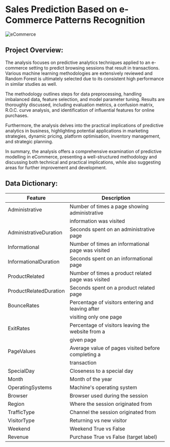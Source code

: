 # Sales Prediction Based on e-Commerce Patterns Recognition
![eCommerce](https://github.com/justgrossi/portfolio/1.Sales_Prediction/Images/eCommerce.jpg?raw=true)
## Project Overview:
The analysis focuses on predictive analytics techniques applied to an e-commerce setting to predict browsing sessions that result in transactions. Various machine learning methodologies are extensively reviewed and Random Forest is ultimately selected due to its consistent high performance in similar studies as well.

The methodology outlines steps for data preprocessing, handling imbalanced data, feature selection, and model parameter tuning. Results are thoroughly discussed, including evaluation metrics, a confusion matrix, R.O.C. curve analysis, and identification of influential features for online purchases.

Furthermore, the analysis delves into the practical implications of predictive analytics in business, highlighting potential applications in marketing strategies, dynamic pricing, platform optimisation, inventory management, and strategic planning.

In summary, the analysis offers a comprehensive examination of predictive modelling in eCommerce, presenting a well-structured methodology and discussing both technical and practical implications, while also suggesting areas for further improvement and development.

## Data Dictionary:

| Feature                  | Description                                        |
|--------------------------|----------------------------------------------------|
| Administrative           | Number of times a page showing administrative      |
|                          | information was visited                            |
| AdministrativeDuration   | Seconds spent on an administrative page            |
| Informational            | Number of times an informational page was visited  |
| InformationalDuration    | Seconds spent on an informational page             |
| ProductRelated           | Number of times a product related page was visited |
| ProductRelatedDuration   | Seconds spent on a product related page            |
| BounceRates              | Percentage of visitors entering and leaving after  |
|                          | visiting only one page                             |
| ExitRates                | Percentage of visitors leaving the website from a  |
|                          | given page                                         |
| PageValues               | Average value of pages visited before completing a |
|                          | transaction                                        |
| SpecialDay               | Closeness to a special day                         |
| Month                    | Month of the year                                  |
| OperatingSystems         | Machine's operating system                         |
| Browser                  | Browser used during the session                    |
| Region                   | Where the session originated from                  |
| TrafficType              | Channel the session originated from                |                                 
| VisitorType              | Returning vs new visitor                           |
| Weekend                  | Weekend True vs False                              |
| Revenue                  | Purchase True vs False (target label)              |